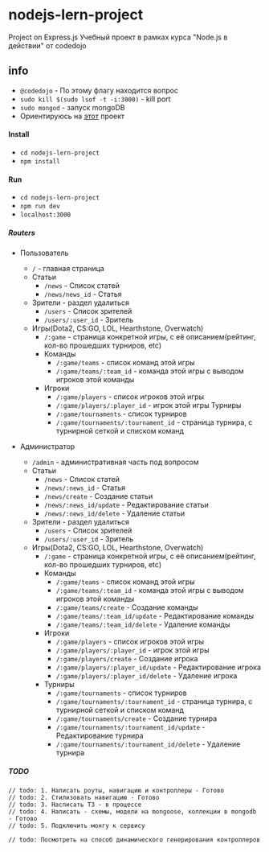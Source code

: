 # nodejs-lern-project
Project on Express.js
Учебный проект в рамках курса "Node.js в действии" от codedojo
## info
- `@codedojo` - По этому флагу находится вопрос
- `sudo kill $(sudo lsof -t -i:3000)` - kill port
- `sudo mongod` - запуск mongoDB
- Ориентируюсь на [этот](http://game-tournaments.com/) проект

#### Install
- `cd nodejs-lern-project`
- `npm install`

#### Run
- `cd nodejs-lern-project`
- `npm run dev`
- `localhost:3000`


##### Routers
* Пользователь
   * `/` - главная страница
   * Статьи
       * `/news` - Список статей
       * `/news/news_id` - Статья
   * Зрители - раздел удалиться
       * `/users` - Список зрителей 
       * `/users/:user_id` - Зритель
    * Игры(Dota2, CS:GO, LOL, Hearthstone, Overwatch)
       * `/:game` - страница конкретной игры, с её описанием(рейтинг, кол-во прошедших турниров, etc)
       * Команды
           * `/:game/teams` - список команд этой игры
           * `/:game/teams/:team_id` - команда этой игры с выводом игроков этой команды
       * Игроки
           * `/:game/players` - список игроков этой игры
           * `/:game/players/:player_id` - игрок этой игры
       Турниры
           * `/:game/tournaments` - список турниров
           * `/:game/tournaments/:tournament_id` - страница турнира, с турнирной сеткой и списком команд
        
* Администратор
   * `/admin` - административная часть под вопросом
   * Статьи
       * `/news` - Список статей
       * `/news/:news_id` - Статья
       * `/news/create` - Создание статьи
       * `/news/:news_id/update` - Редактирование статьи
       * `/news/:news_id/delete` - Удаление статьи
   * Зрители - раздел удалиться
       * `/users` - Список зрителей 
       * `/users/:user_id` - Зритель
    * Игры(Dota2, CS:GO, LOL, Hearthstone, Overwatch)
       * `/:game` - страница конкретной игры, с её описанием(рейтинг, кол-во прошедших турниров, etc)
       * Команды
           * `/:game/teams` - список команд этой игры
           * `/:game/teams/:team_id` - команда этой игры с выводом игроков этой команды
           * `/:game/teams/create` - Создание команды
           * `/:game/teams/:team_id/update` - Редактирование команды
           * `/:game/teams/:team_id/delete` - Удаление команды
       * Игроки
           * `/:game/players` - список игроков этой игры
           * `/:game/players/:player_id` - игрок этой игры
           * `/:game/players/create` - Создание игрока
           * `/:game/players/:player_id/update` - Редактирование игрока
           * `/:game/players/:player_id/delete` - Удаление игрока
       * Турниры
           * `/:game/tournaments` - список турниров
           * `/:game/tournaments/:tournament_id` - страница турнира, с турнирной сеткой и списком команд
           * `/:game/tournaments/create` - Создание турнира
           * `/:game/tournaments/:tournament_id/update` - Редактирование турнира
           * `/:game/tournaments/:tournament_id/delete` - Удаление турнира

##### TODO
```
// todo: 1. Написать роуты, навигацию и контроллеры - Готово
// todo: 2. Стилизовать навигацию - Готово
// todo: 3. Насписать ТЗ - в процессе
// todo: 4. Написать - схемы, модели на mongoose, коллекции в mongodb - Готово
// todo: 5. Подключить монгу к сервису

// todo: Посмотреть на способ динамического генерирования контроллеров
```

